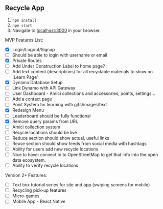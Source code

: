 ## Recycle App

1. `npm install`
1. `npm start`
1. Navigate to [localhost:3000](http://localhost:3000/) in your browser.

MVP Features List:

* [x] Login/Logout/Signup
* [ ] Should be able to login with username or email
* [x] Private Routes
* [ ] Add Under Construction Label to home page?
* [ ] Add text content (descriptions) for all recyclable materials to show on 'Learn Page'
* [x] Dynamo Database Setup
* [ ] Link Dynamo with API Gateway
* [ ] User Dashboard - Amici collections and accessories, points, settings...
* [ ] Add a contact page
* [ ] Point System for learning with gifs/images/text
* [x] Redesign Menu
* [ ] Leaderboard should be fully functional
* [x] Remove query params from URL
* [ ] Amici collection system
* [ ] Recycle locations should be live
* [ ] Reduce section should show actual, useful links
* [ ] Reuse section should show feeds from social media with hashtags
* [ ] Ability for users add new recycle locations
* [ ] Nice to have: connect in to OpenStreetMap to get that info into the open data ecosystem.
* [ ] Ability to verify recycle locations

Version 2+ Features:

* [ ] Text box tutorial series for site and app (swiping screens for mobile)
* [ ] Recycling pick-up features
* [ ] Micro-games
* [ ] Mobile App - React Native
